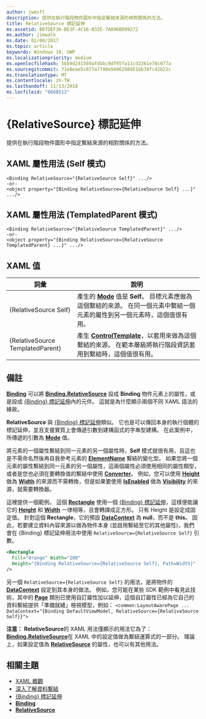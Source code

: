 ```yaml
---
author: jwmsft
description: 提供在執行階段物件圖形中指定繫結來源的相對關係的方法。
title: RelativeSource 標記延伸
ms.assetid: B87DEF36-BE1F-4C16-B32E-7A896BD09272
ms.author: jimwalk
ms.date: 02/08/2017
ms.topic: article
keywords: Windows 10, UWP
ms.localizationpriority: medium
ms.openlocfilehash: 5bb9d241569afdbbc9df95fa11cd2261e78c077a
ms.sourcegitcommit: 71e8eae5c077a7740e5606298951bb78fc42b22c
ms.translationtype: MT
ms.contentlocale: zh-TW
ms.lasthandoff: 11/13/2018
ms.locfileid: "6668512"
---
```

# <a name="relativesource-markup-extension"></a>{RelativeSource} 標記延伸


提供在執行階段物件圖形中指定繫結來源的相對關係的方法。

## <a name="xaml-attribute-usage-self-mode"></a>XAML 屬性用法 (Self 模式)

``` syntax
<Binding RelativeSource="{RelativeSource Self}" .../>
-or-
<object property="{Binding RelativeSource={RelativeSource Self} ...}" .../>
```

## <a name="xaml-attribute-usage-templatedparent-mode"></a>XAML 屬性用法 (TemplatedParent 模式)

``` syntax
<Binding RelativeSource="{RelativeSource TemplatedParent}" .../>
-or-
<object property="{Binding RelativeSource={RelativeSource TemplatedParent} ...}" .../>
```

## <a name="xaml-values"></a>XAML 值

| 詞彙 | 說明 |
|------|-------------|
| {RelativeSource Self} | 產生的 [<strong>Mode</strong>](https://msdn.microsoft.com/library/windows/apps/br209915) 值是 <strong>Self</strong>。 目標元素應做為這個繫結的來源。 在同一個元素中繫結一個元素的屬性到另一個元素時，這個值很有用。 |
| {RelativeSource TemplatedParent} | 產生 [<strong>ControlTemplate</strong>](https://msdn.microsoft.com/library/windows/apps/br209391)，以套用來做為這個繫結的來源。 在範本層級將執行階段資訊套用到繫結時，這個值很有用。 | 

## <a name="remarks"></a>備註

[**Binding**](https://msdn.microsoft.com/library/windows/apps/br209820) 可以將 [**Binding.RelativeSource**](https://msdn.microsoft.com/library/windows/apps/br209831) 設成 **Binding** 物件元素上的屬性，或是設成 [{Binding} 標記延伸](binding-markup-extension.md)內的元件。 這就是為什麼顯示兩個不同 XAML 語法的緣故。

**RelativeSource** 與 [{Binding} 標記延伸](binding-markup-extension.md)類似。  它也是可以傳回本身的執行個體的標記延伸，並且支援實質上會傳遞引數到建構函式的字串型建構。 在此案例中，所傳遞的引數為 [**Mode**](https://msdn.microsoft.com/library/windows/apps/br209915) 值。

將元素的一個屬性繫結到同一元素的另一個屬性時，**Self** 模式就很有用，且這也是不需命名然後再自我參考元素的 [**ElementName**](https://msdn.microsoft.com/library/windows/apps/br209828) 繫結的變化型。 如果您將一個元素的屬性繫結到同一元素的另一個屬性，這兩個屬性必須使用相同的屬性類型，或者是您也必須在要轉換值的繫結中使用 [**Converter**](https://msdn.microsoft.com/library/windows/apps/br209826)。 例如，您可以使用 [**Height**](/uwp/api/Windows.UI.Xaml.FrameworkElement.Height) 做為 [**Width**](/uwp/api/Windows.UI.Xaml.FrameworkElement.Width) 的來源而不需轉換，但是如果要使用 [**IsEnabled**](https://msdn.microsoft.com/library/windows/apps/br209419) 做為 [**Visibility**](https://msdn.microsoft.com/library/windows/apps/br209006) 的來源，就需要轉換器。

這裡提供一個範例。 這個 [**Rectangle**](/uwp/api/Windows.UI.Xaml.Shapes.Rectangle) 使用一個 [{Binding} 標記延伸](binding-markup-extension.md)，這樣便能讓它的 [**Height**](/uwp/api/Windows.UI.Xaml.FrameworkElement.Height) 和 [**Width**](/uwp/api/Windows.UI.Xaml.FrameworkElement.Width) 一律相等，且會轉譯成正方形。 只有 Height 是設定成固定值。 針對這個 **Rectangle**，它的預設 [**DataContext**](https://msdn.microsoft.com/library/windows/apps/br208713) 為 **null**，而不是 **this**。 因此，若要建立資料內容來源以做為物件本身 (並啟用繫結至它的其他屬性)，我們會在 {Binding} 標記延伸用法中使用 `RelativeSource={RelativeSource Self}` 引數。

```XML
<Rectangle
  Fill="Orange" Width="200"
  Height="{Binding RelativeSource={RelativeSource Self}, Path=Width}"
/>
```

另一個 `RelativeSource={RelativeSource Self}` 的用法，是將物件的 [**DataContext**](https://msdn.microsoft.com/library/windows/apps/br208713) 設定到其本身的做法。  例如，您可能在某些 SDK 範例中看見此技術，其中的 [**Page**](https://msdn.microsoft.com/library/windows/apps/br227503) 類別已使用自訂屬性加以延伸，這個自訂屬性已經為它自己的資料繫結提供「準備就緒」檢視模型，例如： `<common:LayoutAwarePage ... DataContext="{Binding DefaultViewModel, RelativeSource={RelativeSource Self}}">`

**注意：** **RelativeSource**的 XAML 用法僅顯示的用法它為了： [**Binding.RelativeSource**](https://msdn.microsoft.com/library/windows/apps/br209831)在 XAML 中的設定值做為繫結運算式的一部分。 理論上，如果設定值為 [**RelativeSource**](https://msdn.microsoft.com/library/windows/apps/br209913) 的屬性，也可以有其他用法。

## <a name="related-topics"></a>相關主題

* [XAML 概觀](xaml-overview.md)
* [深入了解資料繫結](https://msdn.microsoft.com/library/windows/apps/mt210946)
* [{Binding} 標記延伸](binding-markup-extension.md)
* [**Binding**](https://msdn.microsoft.com/library/windows/apps/br209820)
* [**RelativeSource**](https://msdn.microsoft.com/library/windows/apps/br209913)

